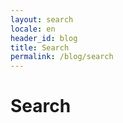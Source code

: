 ```yaml
---
layout: search
locale: en
header_id: blog
title: Search
permalink: /blog/search
---
```


<h1>Search</h1>
